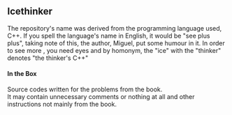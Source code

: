 ## Icethinker

The repository's name was derived from the programming
language used, C++. If you spell the language's
name in English, it would be "see plus plus", taking
note of this, the author, Miguel, put some humour in it.
In order to see more , you need eyes and by homonym, the
"ice" with the "thinker" denotes "the thinker's C++"

#### In the Box

Source codes written for the problems from the book.  
It may contain unnecessary comments or nothing at all
and other instructions not mainly from the book.
